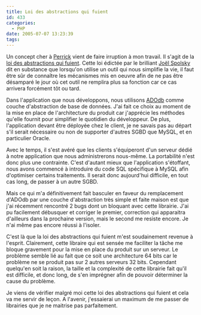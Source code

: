 ```yaml
---
title: Loi des abstractions qui fuient
id: 433
categories:
  - PHP
date: 2005-07-07 13:23:39
tags:
---
```


Un concept cher à [Perrick](http://www.onpk.net/) vient de faire irruption à mon travail. Il s'agit de la [loi des abstractions qui fuient](http://french.joelonsoftware.com/Articles/LeakyAbstractions.html). Cette loi édictée par le brilliant [Joël Spolsky](http://www.joelonsoftware.com/) dit en substance que lorsqu'on utilise un outil qui nous simplifie la vie, il faut être sûr de connaître les mécanismes mis en oeuvre afin de ne pas être désamparé le jour où cet outil ne remplira plus sa fonction car ce cas arrivera forcément tôt ou tard.

Dans l'application que nous développons, nous utilisons [ADOdb](http://adodb.sourceforge.net/) comme couche d'abstraction de base de données. J'ai fait ce choix au moment de la mise en place de l'architecture du produit car j'apprécie les méthodes qu'elle fournit pour simplifier le quotidien du développeur. De plus, l'application devant être déployée chez le client, je ne savais pas au départ s'il serait nécessaire ou non de supporter d'autres SGBD que MySQL, et en particulier Oracle.

Avec le temps, il s'est avéré que les clients s'équiperont d'un serveur dédié à notre application que nous administrerons nous-même. La portabilité n'est donc plus une contrainte. C'est d'autant mieux que l'application s'étoffant, nous avons commencé à introduire du code SQL spécifique à MySQL afin d'optimiser certains traitements. Il serait donc aujourd'hui difficile, en tout cas long, de passer à un autre SGBD.

Mais ce qui m'a définitivement fait basculer en faveur du remplacement d'ADOdb par une couche d'abstraction très simple et faite maison est que j'ai récemment rencontré 2 bugs dont un bloquant avec cette librairie. J'ai pu facilement débusquer et corriger le premier, correction qui apparaitra d'ailleurs dans la prochaine version, mais le second me resiste encore. Je n'ai même pas encore réussi à l'isoler.

C'est là que la loi des abstractions qui fuient m'est soudainement revenue à l'esprit. Clairement, cette libraire qui est sensée me faciliter la tâche me bloque gravement pour la mise en place du produit sur un serveur. Le problème semble lié au fait que ce soit une architecture 64 bits car le problème ne se produit pas sur 2 autres serveurs 32 bits. Cependant quelqu'en soit la raison, la taille et la complexité de cette librairie fait qu'il est difficile, et donc long, de s'en imprégner afin de pouvoir déterminer la cause du problème.

Je viens de vérifier malgré moi cette loi des abstractions qui fuient et cela va me servir de leçon. A l'avenir, j'essaierai un maximum de me passer de librairies que je ne maitrise pas parfaitement.